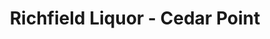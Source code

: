 ---
title: "Richfield Liquor - Cedar Point"
url: /richfield/richfield-liquor-cedar-point/
shop: alcohol
---